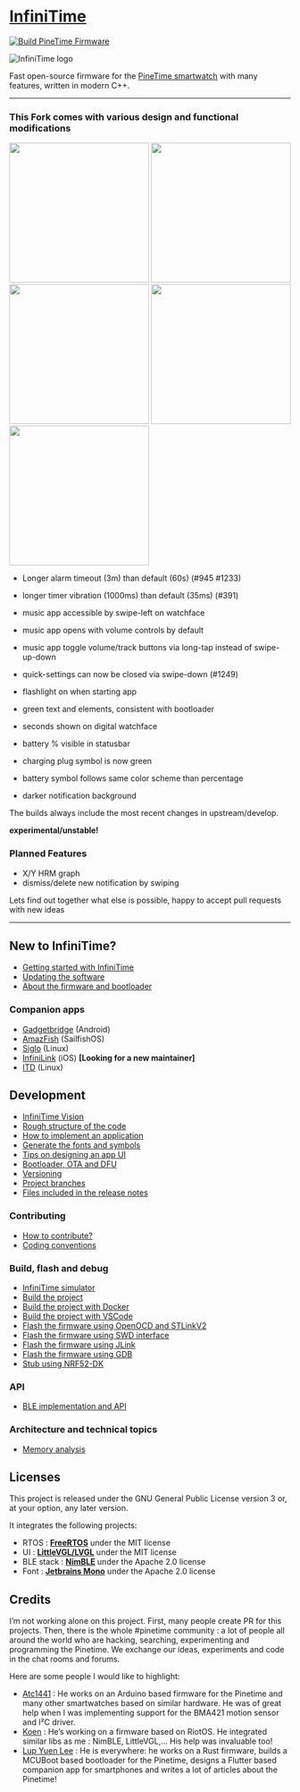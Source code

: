 # [InfiniTime](https://github.com/InfiniTimeOrg/InfiniTime)

[![Build PineTime Firmware](https://github.com/InfiniTimeOrg/InfiniTime/workflows/Build%20PineTime%20Firmware/badge.svg?branch=master)](https://github.com/InfiniTimeOrg/InfiniTime/actions)

![InfiniTime logo](images/infinitime-logo-small.jpg "InfiniTime Logo")


Fast open-source firmware for the [PineTime smartwatch](https://www.pine64.org/pinetime/) with many features, written in modern C++.

-----

### This Fork comes with various design and functional modifications  ###


<p float="left">
	<img src="https://user-images.githubusercontent.com/54219098/184215790-faa65165-49b2-4cf9-bbf2-74258f948ea9.png" width="250" />
	<img src="https://user-images.githubusercontent.com/54219098/184216721-d985b088-556a-4fa6-b83b-39a8d39971fb.png" width="250" />
	<img src="https://user-images.githubusercontent.com/54219098/182631252-78a7a2e8-2e81-4b8a-8023-9e99a3bd1534.png" width="250" />
	<img src="https://user-images.githubusercontent.com/54219098/182631362-7685901b-c475-4920-9a2e-4ba873bfdcf8.png" width="250" />
 <img src="https://user-images.githubusercontent.com/54219098/184218780-0264b8b1-f674-49f9-b3e9-378813fecc26.png" width="250" />
</p>


- Longer alarm timeout (3m) than default (60s) (#945 #1233)
- longer timer vibration (1000ms) than default (35ms) (#391)
- music app accessible by swipe-left on watchface
- music app opens with volume controls by default
- music app toggle volume/track buttons via long-tap instead of swipe-up-down 
- quick-settings can now be closed via swipe-down (#1249)
- flashlight on when starting app

- green text and elements, consistent with bootloader
- seconds shown on digital watchface
- battery % visible in statusbar
- charging plug symbol is now green
- battery symbol follows same color scheme than percentage
- darker notification background

The builds always include the most recent changes in upstream/develop.

**experimental/unstable!**


### Planned Features ###

- X/Y HRM graph
- dismiss/delete new notification by swiping


Lets find out together what else is possible, happy to accept pull requests with new ideas


-----

## New to InfiniTime?

 - [Getting started with InfiniTime](doc/gettingStarted/gettingStarted-1.0.md)
 - [Updating the software](doc/gettingStarted/updating-software.md)
 - [About the firmware and bootloader](doc/gettingStarted/about-software.md)

### Companion apps

 - [Gadgetbridge](https://gadgetbridge.org/) (Android)
 - [AmazFish](https://openrepos.net/content/piggz/amazfish/) (SailfishOS)
 - [Siglo](https://github.com/alexr4535/siglo) (Linux)
 - [InfiniLink](https://github.com/InfiniTimeOrg/InfiniLink) (iOS) **[Looking for a new maintainer]**
 - [ITD](https://gitea.arsenm.dev/Arsen6331/itd) (Linux)

## Development

 - [InfiniTime Vision](doc/InfiniTimeVision.md)
 - [Rough structure of the code](doc/code/Intro.md)
 - [How to implement an application](doc/code/Apps.md)
 - [Generate the fonts and symbols](src/displayapp/fonts/README.md)
 - [Tips on designing an app UI](doc/ui_guidelines.md)
 - [Bootloader, OTA and DFU](bootloader/README.md)
 - [Versioning](doc/versioning.md)
 - [Project branches](doc/branches.md)
 - [Files included in the release notes](doc/filesInReleaseNotes.md)

### Contributing

 - [How to contribute?](doc/contribute.md)
 - [Coding conventions](doc/coding-convention.md)

### Build, flash and debug

 - [InfiniTime simulator](https://github.com/InfiniTimeOrg/InfiniSim)
 - [Build the project](doc/buildAndProgram.md)
 - [Build the project with Docker](doc/buildWithDocker.md)
 - [Build the project with VSCode](doc/buildWithVScode.md)
 - [Flash the firmware using OpenOCD and STLinkV2](doc/openOCD.md)
 - [Flash the firmware using SWD interface](doc/SWD.md)
 - [Flash the firmware using JLink](doc/jlink.md)
 - [Flash the firmware using GDB](doc/gdb.md)
 - [Stub using NRF52-DK](doc/PinetimeStubWithNrf52DK.md)

### API

 - [BLE implementation and API](doc/ble.md)

### Architecture and technical topics

 - [Memory analysis](doc/MemoryAnalysis.md)

## Licenses

This project is released under the GNU General Public License version 3 or, at your option, any later version.

It integrates the following projects:
 - RTOS : **[FreeRTOS](https://freertos.org)** under the MIT license
 - UI : **[LittleVGL/LVGL](https://lvgl.io/)** under the MIT license
 - BLE stack : **[NimBLE](https://github.com/apache/mynewt-nimble)** under the Apache 2.0 license
 - Font : **[Jetbrains Mono](https://www.jetbrains.com/fr-fr/lp/mono/)** under the Apache 2.0 license

## Credits

I’m not working alone on this project. First, many people create PR for this projects. Then, there is the whole #pinetime community : a lot of people all around the world who are hacking, searching, experimenting and programming the Pinetime. We exchange our ideas, experiments and code in the chat rooms and forums.

Here are some people I would like to highlight:

 - [Atc1441](https://github.com/atc1441/) : He works on an Arduino based firmware for the Pinetime and many other smartwatches based on similar hardware. He was of great help when I was implementing support for the BMA421 motion sensor and I²C driver.
 - [Koen](https://github.com/bosmoment) : He’s working on a firmware based on RiotOS. He integrated similar libs as me : NimBLE, LittleVGL,… His help was invaluable too!
 - [Lup Yuen Lee](https://github.com/lupyuen) : He is everywhere: he works on a Rust firmware, builds a MCUBoot based bootloader for the Pinetime, designs a Flutter based companion app for smartphones and writes a lot of articles about the Pinetime!
